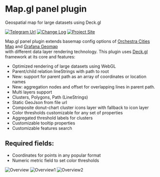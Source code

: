 # Map.gl panel plugin

Geospatial map for large datasets using Deck.gl

[![Telegram Url](https://img.shields.io/badge/Telegram-chat-blue?logo=telegram)](https://t.me/grafanista)
[![Change Log](https://img.shields.io/badge/Change-log-blue.svg?style=flat)](https://github.com/vaduga/mapgl-community/blob/main/CHANGELOG.md)
[![Project Site](https://img.shields.io/badge/Project-site-red)](https://mapgl.org)

Map.gl panel plugin extends basemap config options of
[Orchestra Cities Map](https://grafana.com/grafana/plugins/orchestracities-map-panel/)
and [Grafana Geomap](https://grafana.com/docs/grafana/latest/visualizations/geomap/)   
with different data layer rendering technology. 
This plugin uses [Deck.gl](https://deck.gl/) framework at its core and features:

* Optimized rendering of large datasets using WebGL
* Parent/child relation lineStrings with path to root
* New: support for parent path as an array of coordinates or location names
* New: aggregation nodes and offset for overlapping lines in parent path.
* Multi layers support
* Clusters, Polygons, Path (LineStrings)
* Static GeoJson from file url
* Composite donut-chart cluster icons layer with fallback to icon layer  
* Color thresholds customizable for any set of properties 
* Aggregated threshold labels for clusters
* Customizable tooltip properties 
* Customizable features search 

## Required fields: 
* Coordinates for points in any popular format
* Numeric metric field to set color thresholds

![Overview](https://mapgl.org/img/aggr.gif)
![Overview1](https://mapgl.org/img/screenshot1.png)
![Overview2](https://mapgl.org/img/screenshot2.png)


